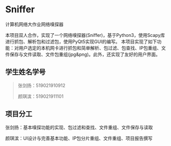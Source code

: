 # Sniffer
计算机网络大作业网络嗅探器

本项目双人合作，实现了一个网络嗅探器(Sniffer)，基于Python3，使用Scapy库进行抓包、解析包和过滤包，使用PyQt5实现GUI的编写。
本项目实现了如下功能：对用户选定的本机网卡进行抓包和简单解析、包过滤、包查找、IP包重组、文件保存与文件读取、文件包重组(jpg&png)。此外，还实现了友好的用户界面。

## 学生姓名学号

> 张剑扬：519021910912
>
> 颜琪滨：519021911101

## 项目分工

张剑扬：基本嗅探功能的实现、包过滤和查找、文件重组、文件保存与读取

颜琪滨：UI设计与完善基本功能、IP包分片重组、文件重组、项目报告撰写
